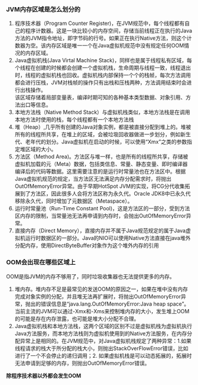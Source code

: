### JVM内存区域是怎么划分的

1. 程序技术器（Program Counter Register)，在JVM规范中，每个线程都有自己的程序计数器。这是一块比较小的内存空间，存储当前线程正在执行的Java方法的JVM指令地址，即字节码的行号。如果正在执行Native方法，则这个计数器为空。该内存区域是唯一一个在Java虚拟机规范中没有规定任何OOM情况的内存区域。
2. Java虚拟机栈(Java Virtal Machine Stack)，同样也是属于线程私有区域，每个线程在创建的时候都会创建一个虚拟机栈，生命周期与线程一致，线程退出时，线程的虚拟机栈也回收。虚拟机栈内部保持一个个的栈帧，每次方法调用都会进行压栈，JVM对栈帧的操作只有出栈和压栈两种，方法调用结束时会进行出栈操作。</br>
  该区域存储着局部变量表，编译时期可知的各种基本类型数据、对象引用、方法出口等信息。
3. 本地方法栈（Native Method Stack）与虚拟机栈类似，本地方法栈是在调用本地方法时使用的栈，每个线程都有一个本地方法栈
4. 堆（Heap）,几乎所有创建的Java对象实例，都是被直接分配到堆上的。堆被所有的线程所共享，在堆上的区域，会被垃圾回收器做进一步划分，例如新生代、老年代的划分。Java虚拟机在启动的时候，可以使用“Xmx”之类的参数指定堆区域的大小。
5. 方法区（Method Area)。方法区与堆一样，也是所有的线程所共享，存储被虚拟机加载的元（Meta）数据，包括类信息、常量、静态变量、即时编译器编译后的代码等数据。这里需要注意的是运行时常量池也在方法区中。根据Java虚拟机规范的规定，当方法区无法满足内存分配需求时，将抛出OutOfMemoryError异常。由于早期HotSpot JVM的实现，将CG分代收集拓展到了方法区，因此很多人会将方法区称为永久代。Oracle JDK8中已永久代移除永久代，同时增加了元数据区（Metaspace）。
6. 运行时常量池（Run-Time Constant Pool)，这是方法区的一部分，受到方法区内存的限制，当常量池无法再申请到内存时，会抛出OutOfMemoryError异常。
7. 直接内存（Direct Memory），直接内存并不属于Java规范规定的属于Java虚拟机运行时数据区的一部分。Java的NIO可以使用Native方法直接在java堆外分配内存，使用DirectByteBuffer对象作为这个堆外内存的引用

### OOM会出现在哪些区域上

OOM是指JVM的内存不够用了，同时垃圾收集器也无法提供更多的内存。

1. 堆内存。堆内存不足是最常见的发送OOM的原因之一，如果在堆中没有内存完成对象实例的分配，并且堆无法再扩展时，将抛出OutOfMemoryError异常，抛出的错误信息是“java.lang.OutOfMemoryError:Java heap space”。当前主流的JVM可以通过-Xmx和-Xms来控制堆内存的大小，发生堆上OOM的可能是存在内存泄露，也可能是堆大小分配不合理。
2. Java虚拟机栈和本地方法栈，这两个区域的区别不过是虚拟机栈为虚拟机执行Java方法服务，而本地方法栈则为虚拟机使用到的Native方法服务，在内存分配异常上是相同的。在JVM规范中，对Java虚拟机栈规定了两种异常：1.如果线程请求的栈大于所分配的栈大小，则抛出StackOverFlowError错误，比如进行了一个不会停止的递归调用；2. 如果虚拟机栈是可以动态拓展的，拓展时无法申请到足够的内存，则抛出OutOfMemoryError错误。

**除程序技术器以外都会发生OOM**

